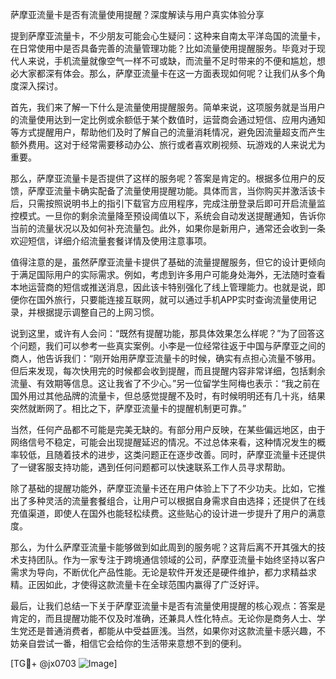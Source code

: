 萨摩亚流量卡是否有流量使用提醒？深度解读与用户真实体验分享

提到萨摩亚流量卡，不少朋友可能会心生疑问：这种来自南太平洋岛国的流量卡，在日常使用中是否具备完善的流量管理功能？比如流量使用提醒服务。毕竟对于现代人来说，手机流量就像空气一样不可或缺，而流量不足时带来的不便和尴尬，想必大家都深有体会。那么，萨摩亚流量卡在这一方面表现如何呢？让我们从多个角度深入探讨。

首先，我们来了解一下什么是流量使用提醒服务。简单来说，这项服务就是当用户的流量使用达到一定比例或余额低于某个数值时，运营商会通过短信、应用内通知等方式提醒用户，帮助他们及时了解自己的流量消耗情况，避免因流量超支而产生额外费用。这对于经常需要移动办公、旅行或者喜欢刷视频、玩游戏的人来说尤为重要。

那么，萨摩亚流量卡是否提供了这样的服务呢？答案是肯定的。根据多位用户的反馈，萨摩亚流量卡确实配备了流量使用提醒功能。具体而言，当你购买并激活该卡后，只需按照说明书上的指引下载官方应用程序，完成注册登录后即可开启流量监控模式。一旦你的剩余流量降至预设阈值以下，系统会自动发送提醒通知，告诉你当前的流量状况以及如何补充流量包。此外，如果你是新用户，通常还会收到一条欢迎短信，详细介绍流量套餐详情及使用注意事项。

值得注意的是，虽然萨摩亚流量卡提供了基础的流量提醒服务，但它的设计更倾向于满足国际用户的实际需求。例如，考虑到许多用户可能身处海外，无法随时查看本地运营商的短信或推送消息，因此该卡特别强化了线上管理能力。也就是说，即便你在国外旅行，只要能连接互联网，就可以通过手机APP实时查询流量使用记录，并根据提示调整自己的上网习惯。

说到这里，或许有人会问：“既然有提醒功能，那具体效果怎么样呢？”为了回答这个问题，我们可以参考一些真实案例。小李是一位经常往返于中国与萨摩亚之间的商人，他告诉我们：“刚开始用萨摩亚流量卡的时候，确实有点担心流量不够用。但后来发现，每次快用完的时候都会收到提醒，而且提醒内容非常详细，包括剩余流量、有效期等信息。这让我省了不少心。”另一位留学生阿梅也表示：“我之前在国外用过其他品牌的流量卡，但总感觉提醒不及时，有时候明明还有几十兆，结果突然就断网了。相比之下，萨摩亚流量卡的提醒机制更可靠。”

当然，任何产品都不可能是完美无缺的。有部分用户反映，在某些偏远地区，由于网络信号不稳定，可能会出现提醒延迟的情况。不过总体来看，这种情况发生的概率较低，且随着技术的进步，这类问题正在逐步改善。同时，萨摩亚流量卡还提供了一键客服支持功能，遇到任何问题都可以快速联系工作人员寻求帮助。

除了基础的提醒功能外，萨摩亚流量卡还在用户体验上下了不少功夫。比如，它推出了多种灵活的流量套餐组合，让用户可以根据自身需求自由选择；还提供了在线充值渠道，即使人在国外也能轻松续费。这些贴心的设计进一步提升了用户的满意度。

那么，为什么萨摩亚流量卡能够做到如此周到的服务呢？这背后离不开其强大的技术支持团队。作为一家专注于跨境通信领域的公司，萨摩亚流量卡始终坚持以客户需求为导向，不断优化产品性能。无论是软件开发还是硬件维护，都力求精益求精。正因如此，才使得这款流量卡在全球范围内赢得了广泛好评。

最后，让我们总结一下关于萨摩亚流量卡是否有流量使用提醒的核心观点：答案是肯定的，而且提醒功能不仅及时准确，还兼具人性化特点。无论你是商务人士、学生党还是普通消费者，都能从中受益匪浅。当然，如果你对这款流量卡感兴趣，不妨亲自尝试一番，相信它会给你的生活带来意想不到的便利。

[TG💪+ @jx0703 ![Image](https://github.com/user-attachments/assets/dbca1d08-cadb-493c-b0ec-ad6f7a83f270)]